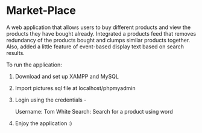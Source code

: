 # Market-Place
A web application that allows users to buy different products and view the products they have bought already. 
Integrated a products feed that removes redundancy of the products bought and clumps similar products together. 
Also, added a little feature of event-based display text based on search results.

To run the application:
1. Download and set up XAMPP and MySQL
2. Import pictures.sql file at localhost/phpmyadmin
3. Login using the credentials -
    
    Username: Tom White
    Search: Search for a product using word
    
4. Enjoy the application :)
